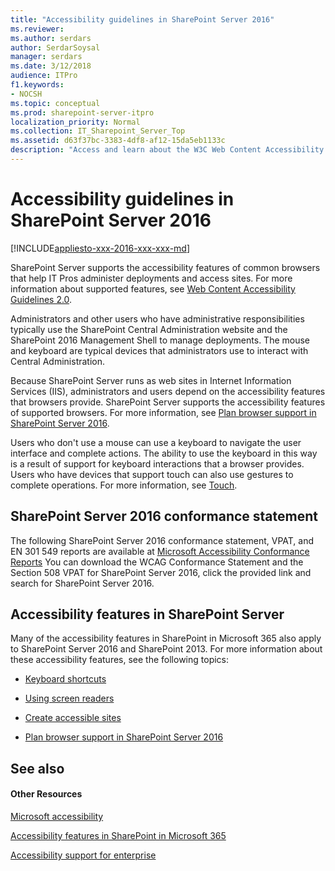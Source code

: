 ```yaml
---
title: "Accessibility guidelines in SharePoint Server 2016"
ms.reviewer: 
ms.author: serdars
author: SerdarSoysal
manager: serdars
ms.date: 3/12/2018
audience: ITPro
f1.keywords:
- NOCSH
ms.topic: conceptual
ms.prod: sharepoint-server-itpro
localization_priority: Normal
ms.collection: IT_Sharepoint_Server_Top
ms.assetid: d63f37bc-3383-4df8-af12-15da5eb1133c
description: "Access and learn about the W3C Web Content Accessibility Guidelines (WCAG) 2.0 Conformance Statement and Voluntary Product Accessibility Template (VPAT) for SharePoint Server 2016."
---
```


# Accessibility guidelines in SharePoint Server 2016

[!INCLUDE[appliesto-xxx-2016-xxx-xxx-md](includes/appliesto-xxx-2016-xxx-xxx-md.md)]
  
SharePoint Server supports the accessibility features of common browsers that help IT Pros administer deployments and access sites. For more information about supported features, see [Web Content Accessibility Guidelines 2.0](https://www.w3.org/TR/WCAG20/).
  
Administrators and other users who have administrative responsibilities typically use the SharePoint Central Administration website and the SharePoint 2016 Management Shell to manage deployments. The mouse and keyboard are typical devices that administrators use to interact with Central Administration.
  
Because SharePoint Server runs as web sites in Internet Information Services (IIS), administrators and users depend on the accessibility features that browsers provide. SharePoint Server supports the accessibility features of supported browsers. For more information, see [Plan browser support in SharePoint Server 2016](install/browser-support-planning-0.md).
  
Users who don't use a mouse can use a keyboard to navigate the user interface and complete actions. The ability to use the keyboard in this way is a result of support for keyboard interactions that a browser provides. Users who have devices that support touch can also use gestures to complete operations. For more information, see [Touch](https://msdn.microsoft.com/library/windows/desktop/dn742468.aspx).
  
## SharePoint Server 2016 conformance statement

The following SharePoint Server 2016 conformance statement, VPAT, and EN 301 549 reports are available at [Microsoft Accessibility Conformance Reports](https://cloudblogs.microsoft.com/industry-blog/government/2018/09/11/accessibility-conformance-reports/) You can download the WCAG Conformance Statement and the Section 508 VPAT for SharePoint Server 2016, click the provided link and search for SharePoint Server 2016.  
  
## Accessibility features in SharePoint Server

Many of the accessibility features in SharePoint in Microsoft 365 also apply to SharePoint Server 2016 and SharePoint 2013. For more information about these accessibility features, see the following topics:
  
- [Keyboard shortcuts](https://support.office.com/article/466e33ee-613b-4f47-96bb-1c20f20b1015)
    
- [Using screen readers](https://support.office.com/article/f291404a-dc7e-44de-a31f-d81b3099c2b9#bkm_moretasks)
    
- [Create accessible sites](https://support.office.com/article/f291404a-dc7e-44de-a31f-d81b3099c2b9#bkm_accessiblesites)
    
- [Plan browser support in SharePoint Server 2016](install/browser-support-planning-0.md)
    
## See also

#### Other Resources

[Microsoft accessibility](https://www.microsoft.com/accessibility/)
  
[Accessibility features in SharePoint in Microsoft 365](https://support.office.com/article/f291404a-dc7e-44de-a31f-d81b3099c2b9?fromAR=1)
  
[Accessibility support for enterprise](https://support.microsoft.com/accessibility/enterprise-answer-desk)
